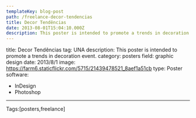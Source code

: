 ```yaml
---
templateKey: blog-post
path: /freelance-decor-tendencias
title: Decor Tendências
date: 2013-08-01T15:04:10.000Z
description: This poster is intended to promote a trends in decoration event.
---
```


title: Decor Tendências
tag: UNA
description: This poster is intended to promote a trends in decoration event.
category: posters
field: graphic design
date: 2013/8/1
image: https://farm6.staticflickr.com/5715/21439478521_8aef1a51cb
type: Poster
software:
- InDesign
- Photoshop
---

Tags:[posters,freelance]